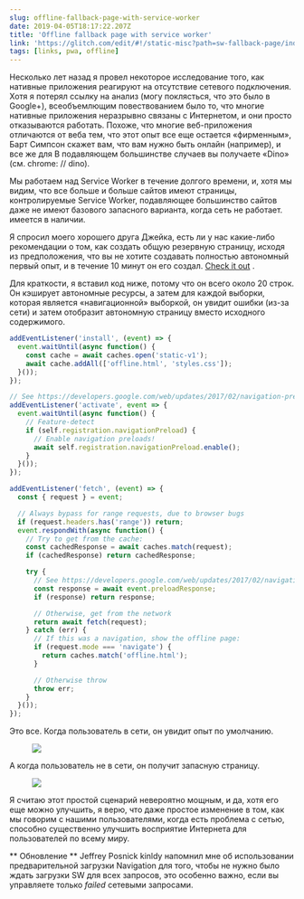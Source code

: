 ```yaml
---
slug: offline-fallback-page-with-service-worker
date: 2019-04-05T18:17:22.207Z
title: 'Offline fallback page with service worker'
link: 'https://glitch.com/edit/#!/static-misc?path=sw-fallback-page/index.html:6:9'
tags: [links, pwa, offline]
---
```

Несколько лет назад я провел некоторое исследование того, как нативные приложения реагируют на отсутствие сетевого подключения. Хотя я потерял ссылку на анализ (могу поклясться, что это было в Google+), всеобъемлющим повествованием было то, что многие нативные приложения неразрывно связаны с Интернетом, и они просто отказываются работать. Похоже, что многие веб-приложения отличаются от веба тем, что этот опыт все еще остается «фирменным», Барт Симпсон скажет вам, что вам нужно быть онлайн (например), и все же для В подавляющем большинстве случаев вы получаете «Dino» (см. chrome: // dino).

Мы работаем над Service Worker в течение долгого времени, и, хотя мы видим, что все больше и больше сайтов имеют страницы, контролируемые Service Worker, подавляющее большинство сайтов даже не имеют базового запасного варианта, когда сеть не работает. имеется в наличии.

Я спросил моего хорошего друга Джейка, есть ли у нас какие-либо рекомендации о том, как создать общую резервную страницу, исходя из предположения, что вы не хотите создавать полностью автономный первый опыт, и в течение 10 минут он его создал. [Check it out](https://glitch.com/edit/#!/static-misc?path=sw-fallback-page/sw.js:6:9) .

Для краткости, я вставил код ниже, потому что он всего около 20 строк. Он кэширует автономные ресурсы, а затем для каждой выборки, которая является «навигационной» выборкой, он увидит ошибки (из-за сети) и затем отобразит автономную страницу вместо исходного содержимого.

```JavaScript
addEventListener('install', (event) => {
  event.waitUntil(async function() {
    const cache = await caches.open('static-v1');
    await cache.addAll(['offline.html', 'styles.css']);
  }());
});

// See https://developers.google.com/web/updates/2017/02/navigation-preload#activating_navigation_preload
addEventListener('activate', event => {
  event.waitUntil(async function() {
    // Feature-detect
    if (self.registration.navigationPreload) {
      // Enable navigation preloads!
      await self.registration.navigationPreload.enable();
    }
  }());
});

addEventListener('fetch', (event) => {
  const { request } = event;

  // Always bypass for range requests, due to browser bugs
  if (request.headers.has('range')) return;
  event.respondWith(async function() {
    // Try to get from the cache:
    const cachedResponse = await caches.match(request);
    if (cachedResponse) return cachedResponse;

    try {
      // See https://developers.google.com/web/updates/2017/02/navigation-preload#using_the_preloaded_response
      const response = await event.preloadResponse;
      if (response) return response;

      // Otherwise, get from the network
      return await fetch(request);
    } catch (err) {
      // If this was a navigation, show the offline page:
      if (request.mode === 'navigate') {
        return caches.match('offline.html');
      }

      // Otherwise throw
      throw err;
    }
  }());
});
```

Это все. Когда пользователь в сети, он увидит опыт по умолчанию.

<figure><img src="/images/2019-04-05-offline-fallback-page-with-service-worker-0.jpeg"></figure>

А когда пользователь не в сети, он получит запасную страницу.

<figure><img src="/images/2019-04-05-offline-fallback-page-with-service-worker-1.jpeg"></figure>

Я считаю этот простой сценарий невероятно мощным, и да, хотя его еще можно улучшить, я верю, что даже простое изменение в том, как мы говорим с нашими пользователями, когда есть проблема с сетью, способно существенно улучшить восприятие Интернета для пользователей по всему миру.

** Обновление ** Jeffrey Posnick kinldy напомнил мне об использовании предварительной загрузки Navigation для того, чтобы не нужно было ждать загрузки SW для всех запросов, это особенно важно, если вы управляете только _failed_ сетевыми запросами.
